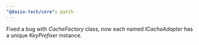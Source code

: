 ```yaml
---
"@daiso-tech/core": patch
---
```


Fixed a bug with <i>CacheFactory</i> class, now each named <i>ICacheAdapter</i> has a unique <i>KeyPrefixer</i> instance.
